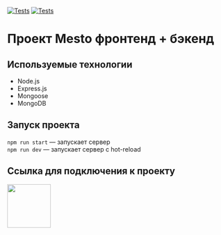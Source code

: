 [![Tests](../../actions/workflows/tests-13-sprint.yml/badge.svg)](../../actions/workflows/tests-13-sprint.yml) [![Tests](../../actions/workflows/tests-14-sprint.yml/badge.svg)](../../actions/workflows/tests-14-sprint.yml)
# Проект Mesto фронтенд + бэкенд


## Используемые технологии

* Node.js
* Express.js
* Mongoose
* MongoDB

## Запуск проекта

`npm run start` — запускает сервер   
`npm run dev` — запускает сервер с hot-reload

## Ссылка для подключения к проекту

[<img src="https://fishinghunting.ru/upload/medialibrary/4c7/8gsdkd1kjguy34n5y7mjq6wxi9xbtfsq.gif" width="100"/>](https://github.com/Dmitry-Rusinov/express-mesto-gha)
